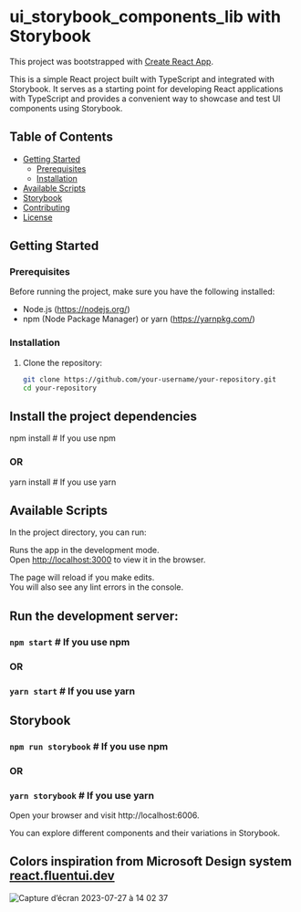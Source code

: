 # ui_storybook_components_lib with Storybook

This project was bootstrapped with [Create React App](https://github.com/facebook/create-react-app).

This is a simple React project built with TypeScript and integrated with Storybook. It serves as a starting point for developing React applications with TypeScript and provides a convenient way to showcase and test UI components using Storybook.

## Table of Contents

- [Getting Started](#getting-started)
  - [Prerequisites](#prerequisites)
  - [Installation](#installation)
- [Available Scripts](#available-scripts)
- [Storybook](#storybook)
- [Contributing](#contributing)
- [License](#license)

## Getting Started

### Prerequisites

Before running the project, make sure you have the following installed:

- Node.js (https://nodejs.org/)
- npm (Node Package Manager) or yarn (https://yarnpkg.com/)

### Installation

1. Clone the repository:

   ```bash
   git clone https://github.com/your-username/your-repository.git
   cd your-repository


## Install the project dependencies

npm install   # If you use npm
### OR
yarn install  # If you use yarn

## Available Scripts

In the project directory, you can run:

Runs the app in the development mode.\
Open [http://localhost:3000](http://localhost:3000) to view it in the browser.

The page will reload if you make edits.\
You will also see any lint errors in the console.

## Run the development server:

### `npm start`   # If you use npm
### OR
### `yarn start`  # If you use yarn

## Storybook
### `npm run storybook`   # If you use npm
### OR
### `yarn storybook`      # If you use yarn

Open your browser and visit http://localhost:6006.

You can explore different components and their variations in Storybook.

## Colors inspiration from Microsoft Design system [react.fluentui.dev](https://fluent2.microsoft.design/)

![Capture d’écran 2023-07-27 à 14 02 37](https://github.com/BENOITHAVETlmj/ui_storybook_components_lib/assets/47004951/ef661af4-e651-4eb5-86ff-0f080fc892de)

